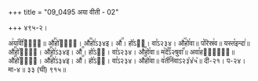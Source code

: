 +++
title = "09_0495 अया वीती - 02"

+++
४९५-२।

अ꣢या꣡꣯वी꣯ता꣢᳐॥ औ꣣꣯हो꣡वा꣢᳐। औ꣣꣯हो꣢ऽ३४इ। औ꣢꣯। हो꣡ऽ२᳐। वा꣣ऽ२३४। औ꣥꣯हो꣯वा॥ प꣡रिस्र꣢व॥ यस्त꣡इन्दा꣢॥ औ꣣꣯हो꣡वा꣢᳐। औ꣣꣯हो꣢ऽ३४इ। औ꣢꣯। हो꣡ऽ२᳐। वा꣣ऽ२३४। औ꣥꣯हो꣯वा॥ म꣡दे꣰꣯ऽ२षुवा꣡꣯॥ अवा꣯हन्ना꣢᳐॥ औ꣣꣯हो꣡वा꣢᳐। औ꣣꣯हो꣢ऽ३४इ। औ꣢꣯। हो꣡ऽ२᳐। वा꣣ऽ२३४। औ꣥꣯हो꣯वा॥ व꣢ती꣡꣯र्नवाऽ२३꣡४꣡५꣡॥ दी-२१। प-२४। मा-४॥ ३३ (घी) ९१५॥